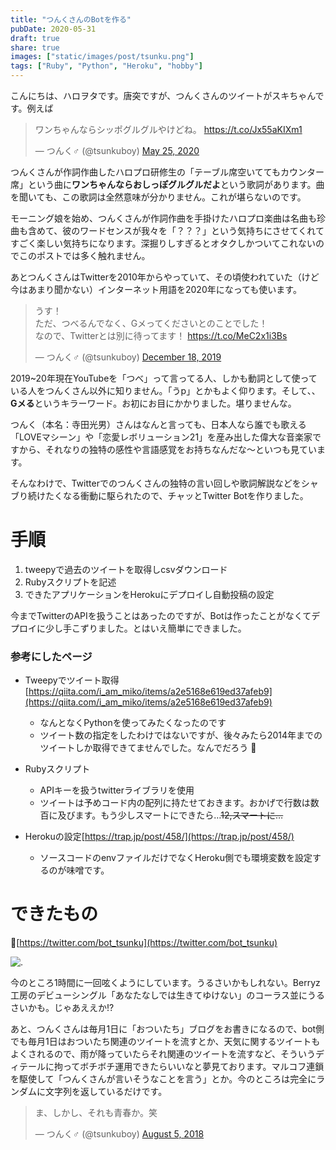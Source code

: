 ```yaml
---
title: "つんくさんのBotを作る"
pubDate: 2020-05-31
draft: true
share: true
images: ["static/images/post/tsunku.png"]
tags: ["Ruby", "Python", "Heroku", "hobby"]
---
```


こんにちは、ハロヲタです。唐突ですが、つんくさんのツイートがスキちゃんです。例えば

<blockquote class="twitter-tweet"><p lang="ja" dir="ltr">ワンちゃんならシッポグルグルやけどね。 <a href="https://t.co/Jx55aKIXm1">https://t.co/Jx55aKIXm1</a></p>&mdash; つんく♂ (@tsunkuboy) <a href="https://twitter.com/tsunkuboy/status/1264949286724341765?ref_src=twsrc%5Etfw">May 25, 2020</a></blockquote> <script async src="https://platform.twitter.com/widgets.js" charset="utf-8"></script>


つんくさんが作詞作曲したハロプロ研修生の「テーブル席空いててもカウンター席」という曲に**ワンちゃんならおしっぽグルグルだよ**という歌詞があります。曲を聞いても、この歌詞は全然意味が分かりません。これが堪らないのです。

<!--more-->

モーニング娘を始め、つんくさんが作詞作曲を手掛けたハロプロ楽曲は名曲も珍曲も含めて、彼のワードセンスが我々を「？？？」という気持ちにさせてくれてすごく楽しい気持ちになります。深掘りしすぎるとオタクしかついてこれないのでこのポストでは多く触れません。


あとつんくさんはTwitterを2010年からやっていて、その頃使われていた（けど今はあまり聞かない）インターネット用語を2020年になっても使います。

<blockquote class="twitter-tweet"><p lang="ja" dir="ltr">うす！<br>ただ、つべるんでなく、Gメってくださいとのことでした！<br>なので、Twitterとは別に待ってます！ <a href="https://t.co/MeC2x1i3Bs">https://t.co/MeC2x1i3Bs</a></p>&mdash; つんく♂ (@tsunkuboy) <a href="https://twitter.com/tsunkuboy/status/1207180221536985088?ref_src=twsrc%5Etfw">December 18, 2019</a></blockquote> <script async src="https://platform.twitter.com/widgets.js" charset="utf-8"></script>

2019~20年現在YouTubeを「つべ」って言ってる人、しかも動詞として使っている人をつんくさん以外に知りません。「うp」とかもよく仰ります。そして、、**Gメる**というキラーワード。お初にお目にかかりました。堪りませんな。

つんく（本名：寺田光男）さんはなんと言っても、日本人なら誰でも歌える「LOVEマシーン」や「恋愛レボリューション21」を産み出した偉大な音楽家ですから、それなりの独特の感性や言語感覚をお持ちなんだな〜といつも見ています。

そんなわけで、Twitterでのつんくさんの独特の言い回しや歌詞解説などをシャブり続けたくなる衝動に駆られたので、チャッとTwitter Botを作りました。

# 手順

1. tweepyで過去のツイートを取得しcsvダウンロード
1. Rubyスクリプトを記述
1. できたアプリケーションをHerokuにデプロイし自動投稿の設定

今までTwitterのAPIを扱うことはあったのですが、Botは作ったことがなくてデプロイに少し手こずりました。とはいえ簡単にできました。

### 参考にしたページ

- Tweepyでツイート取得 [https://qiita.com/i_am_miko/items/a2e5168e619ed37afeb9](https://qiita.com/i_am_miko/items/a2e5168e619ed37afeb9)
  - なんとなくPythonを使ってみたくなったのです
  - ツイート数の指定をしたわけではないですが、後々みたら2014年までのツイートしか取得できてませんでした。なんでだろう

- Rubyスクリプト
  - APIキーを扱うtwitterライブラリを使用
  - ツイートは予めコード内の配列に持たせておきます。おかげで行数は数百に及びます。もう少しスマートにできたら…~~12,スマートに…~~

- Herokuの設定[https://trap.jp/post/458/](https://trap.jp/post/458/)
  - ソースコードのenvファイルだけでなくHeroku側でも環境変数を設定するのが味噌です。

# できたもの

[https://twitter.com/bot_tsunku](https://twitter.com/bot_tsunku)

![.](/static/images/post/tsunku.png)

今のところ1時間に一回呟くようにしています。うるさいかもしれない。Berryz工房のデビューシングル「あなたなしでは生きてゆけない」のコーラス並にうるさいかも。じゃあええか!?

あと、つんくさんは毎月1日に「おついたち」ブログをお書きになるので、bot側でも毎月1日はおついたち関連のツイートを流すとか、天気に関するツイートもよくされるので、雨が降っていたらそれ関連のツイートを流すなど、そういうディテールに拘ってボチボチ運用できたらいいなと夢見ております。マルコフ連鎖を駆使して「つんくさんが言いそうなことを言う」とか。今のところは完全にランダムに文字列を返しているだけです。

<blockquote class="twitter-tweet"><p lang="ja" dir="ltr">ま、しかし、それも青春か。笑</p>&mdash; つんく♂ (@tsunkuboy) <a href="https://twitter.com/tsunkuboy/status/1026253371349643264?ref_src=twsrc%5Etfw">August 5, 2018</a></blockquote> <script async src="https://platform.twitter.com/widgets.js" charset="utf-8"></script>
